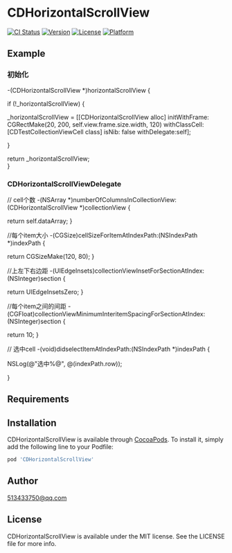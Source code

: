 # CDHorizontalScrollView

[![CI Status](https://img.shields.io/travis/513433750@qq.com/CDHorizontalScrollView.svg?style=flat)](https://travis-ci.org/513433750@qq.com/CDHorizontalScrollView)
[![Version](https://img.shields.io/cocoapods/v/CDHorizontalScrollView.svg?style=flat)](https://cocoapods.org/pods/CDHorizontalScrollView)
[![License](https://img.shields.io/cocoapods/l/CDHorizontalScrollView.svg?style=flat)](https://cocoapods.org/pods/CDHorizontalScrollView)
[![Platform](https://img.shields.io/cocoapods/p/CDHorizontalScrollView.svg?style=flat)](https://cocoapods.org/pods/CDHorizontalScrollView)

## Example

### 初始化


-(CDHorizontalScrollView *)horizontalScrollView {

if (!_horizontalScrollView) {

_horizontalScrollView = [[CDHorizontalScrollView alloc] initWithFrame: CGRectMake(20, 200, self.view.frame.size.width, 120) withClassCell:[CDTestCollectionViewCell class] isNib: false withDelegate:self];

   }

   return _horizontalScrollView;        
   }


### CDHorizontalScrollViewDelegate

// cell个数
-(NSArray *)numberOfColumnsInCollectionView:(CDHorizontalScrollView *)collectionView {


return self.dataArray;
    }


//每个item大小
-(CGSize)cellSizeForItemAtIndexPath:(NSIndexPath *)indexPath {


  return CGSizeMake(120, 80);
   }

//上左下右边距
-(UIEdgeInsets)collectionViewInsetForSectionAtIndex:(NSInteger)section {

   return UIEdgeInsetsZero;
   }

//每个item之间的间距
-(CGFloat)collectionViewMinimumInteritemSpacingForSectionAtIndex:(NSInteger)section {

  return 10;
  }

// 选中cell
-(void)didselectItemAtIndexPath:(NSIndexPath *)indexPath {


   NSLog(@"选中%@", @(indexPath.row));
    
}


## Requirements

## Installation

CDHorizontalScrollView is available through [CocoaPods](https://cocoapods.org). To install
it, simply add the following line to your Podfile:

```ruby
pod 'CDHorizontalScrollView'
```

## Author

 513433750@qq.com

## License

CDHorizontalScrollView is available under the MIT license. See the LICENSE file for more info.
